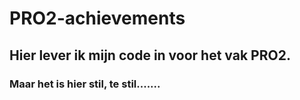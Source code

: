 # PRO2-achievements

## Hier lever ik mijn code in voor het vak PRO2.
### Maar het is hier stil, te stil.......
